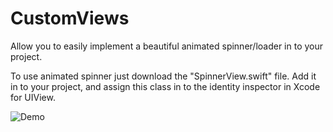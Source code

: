 # CustomViews
Allow you to easily implement a beautiful animated spinner/loader in to your project.

To use animated spinner just download the "SpinnerView.swift" file. Add it in to your project, and assign this class in to the identity inspector in Xcode for UIView.

![Demo](https://user-images.githubusercontent.com/17043339/34069768-b0e2e2fe-e27d-11e7-8e09-36394d5eda46.gif)

